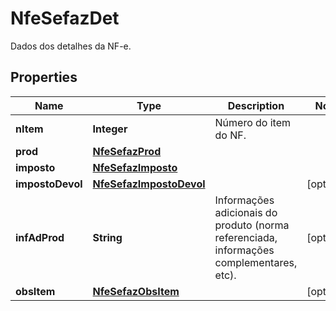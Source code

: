 

# NfeSefazDet

Dados dos detalhes da NF-e.

## Properties

| Name | Type | Description | Notes |
|------------ | ------------- | ------------- | -------------|
|**nItem** | **Integer** | Número do item do NF. |  |
|**prod** | [**NfeSefazProd**](NfeSefazProd.md) |  |  |
|**imposto** | [**NfeSefazImposto**](NfeSefazImposto.md) |  |  |
|**impostoDevol** | [**NfeSefazImpostoDevol**](NfeSefazImpostoDevol.md) |  |  [optional] |
|**infAdProd** | **String** | Informações adicionais do produto (norma referenciada, informações complementares, etc). |  [optional] |
|**obsItem** | [**NfeSefazObsItem**](NfeSefazObsItem.md) |  |  [optional] |



